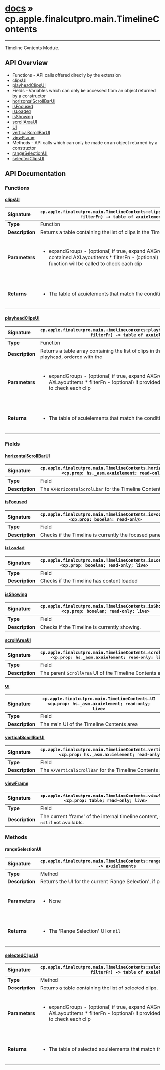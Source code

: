 # [docs](index.md) » cp.apple.finalcutpro.main.TimelineContents
---

Timeline Contents Module.

## API Overview
* Functions - API calls offered directly by the extension
 * [clipsUI](#clipsui)
 * [playheadClipsUI](#playheadclipsui)
* Fields - Variables which can only be accessed from an object returned by a constructor
 * [horizontalScrollBarUI](#horizontalscrollbarui)
 * [isFocused](#isfocused)
 * [isLoaded](#isloaded)
 * [isShowing](#isshowing)
 * [scrollAreaUI](#scrollareaui)
 * [UI](#ui)
 * [verticalScrollBarUI](#verticalscrollbarui)
 * [viewFrame](#viewframe)
* Methods - API calls which can only be made on an object returned by a constructor
 * [rangeSelectionUI](#rangeselectionui)
 * [selectedClipsUI](#selectedclipsui)

## API Documentation

### Functions

#### [clipsUI](#clipsui)
| <span style="float: left;">**Signature**</span> | <span style="float: left;">`cp.apple.finalcutpro.main.TimelineContents:clipsUI(expandedGroups, filterFn) -> table of axuielements` </span>                                                          |
| -----------------------------------------------------|---------------------------------------------------------------------------------------------------------|
| **Type**                                             | Function                                                                                         |
| **Description**                                      | Returns a table containing the list of clips in the Timeline.                                                                                         |
| **Parameters**                                       | <ul><br /><li>expandGroups - (optional) if true, expand AXGroups to include contained AXLayoutItems * filterFn     - (optional) if provided, the function will be called to check each clip</li><br /></ul>                                        |
| **Returns**                                          | <ul><br /><li>The table of axuielements that match the conditions</li><br /></ul>                                           |

#### [playheadClipsUI](#playheadclipsui)
| <span style="float: left;">**Signature**</span> | <span style="float: left;">`cp.apple.finalcutpro.main.TimelineContents:playheadClipsUI(expandedGroups, filterFn) -> table of axuielements` </span>                                                          |
| -----------------------------------------------------|---------------------------------------------------------------------------------------------------------|
| **Type**                                             | Function                                                                                         |
| **Description**                                      | Returns a table array containing the list of clips in the Timeline under the playhead, ordered with the                                                                                         |
| **Parameters**                                       | <ul><br /><li>expandGroups - (optional) if true, expand AXGroups to include contained AXLayoutItems * filterFn     - (optional) if provided, the function will be called to check each clip</li><br /></ul>                                        |
| **Returns**                                          | <ul><br /><li>The table of axuielements that match the conditions</li><br /></ul>                                           |

### Fields

#### [horizontalScrollBarUI](#horizontalscrollbarui)
| <span style="float: left;">**Signature**</span> | <span style="float: left;">`cp.apple.finalcutpro.main.TimelineContents.horizontalScrollBarUI <cp.prop: hs._asm.axuielement; read-only; live>` </span>                                                          |
| -----------------------------------------------------|---------------------------------------------------------------------------------------------------------|
| **Type**                                             | Field                                                                                         |
| **Description**                                      | The `AXHorizontalScrolLbar` for the Timeline Contents area.                                                                                         |

#### [isFocused](#isfocused)
| <span style="float: left;">**Signature**</span> | <span style="float: left;">`cp.apple.finalcutpro.main.TimelineContents.isFocused <cp.prop: booelan; read-only>` </span>                                                          |
| -----------------------------------------------------|---------------------------------------------------------------------------------------------------------|
| **Type**                                             | Field                                                                                         |
| **Description**                                      | Checks if the Timeline is currently the focused panel.                                                                                         |

#### [isLoaded](#isloaded)
| <span style="float: left;">**Signature**</span> | <span style="float: left;">`cp.apple.finalcutpro.main.TimelineContents.isLoaded <cp.prop: booelan; read-only; live>` </span>                                                          |
| -----------------------------------------------------|---------------------------------------------------------------------------------------------------------|
| **Type**                                             | Field                                                                                         |
| **Description**                                      | Checks if the Timeline has content loaded.                                                                                         |

#### [isShowing](#isshowing)
| <span style="float: left;">**Signature**</span> | <span style="float: left;">`cp.apple.finalcutpro.main.TimelineContents.isShowing <cp.prop: booelan; read-only; live>` </span>                                                          |
| -----------------------------------------------------|---------------------------------------------------------------------------------------------------------|
| **Type**                                             | Field                                                                                         |
| **Description**                                      | Checks if the Timeline is currently showing.                                                                                         |

#### [scrollAreaUI](#scrollareaui)
| <span style="float: left;">**Signature**</span> | <span style="float: left;">`cp.apple.finalcutpro.main.TimelineContents.scrollAreaUI <cp.prop: hs._asm.axuielement; read-only; live>` </span>                                                          |
| -----------------------------------------------------|---------------------------------------------------------------------------------------------------------|
| **Type**                                             | Field                                                                                         |
| **Description**                                      | The parent `ScrollArea` UI of the Timeline Contents area.                                                                                         |

#### [UI](#ui)
| <span style="float: left;">**Signature**</span> | <span style="float: left;">`cp.apple.finalcutpro.main.TimelineContents.UI <cp.prop: hs._asm.axuielement; read-only; live>` </span>                                                          |
| -----------------------------------------------------|---------------------------------------------------------------------------------------------------------|
| **Type**                                             | Field                                                                                         |
| **Description**                                      | The main UI of the Timeline Contents area.                                                                                         |

#### [verticalScrollBarUI](#verticalscrollbarui)
| <span style="float: left;">**Signature**</span> | <span style="float: left;">`cp.apple.finalcutpro.main.TimelineContents.verticalScrollBarUI <cp.prop: hs._asm.axuielement; read-only; live>` </span>                                                          |
| -----------------------------------------------------|---------------------------------------------------------------------------------------------------------|
| **Type**                                             | Field                                                                                         |
| **Description**                                      | The `AXVerticalScrollBar` for the Timeline Contents area.                                                                                         |

#### [viewFrame](#viewframe)
| <span style="float: left;">**Signature**</span> | <span style="float: left;">`cp.apple.finalcutpro.main.TimelineContents.viewFrame <cp.prop: table; read-only; live>` </span>                                                          |
| -----------------------------------------------------|---------------------------------------------------------------------------------------------------------|
| **Type**                                             | Field                                                                                         |
| **Description**                                      | The current 'frame' of the internal timeline content,  or `nil` if not available.                                                                                         |

### Methods

#### [rangeSelectionUI](#rangeselectionui)
| <span style="float: left;">**Signature**</span> | <span style="float: left;">`cp.apple.finalcutpro.main.TimelineContents:rangeSelectionUI() -> axuielements` </span>                                                          |
| -----------------------------------------------------|---------------------------------------------------------------------------------------------------------|
| **Type**                                             | Method                                                                                         |
| **Description**                                      | Returns the UI for the current 'Range Selection', if present.                                                                                         |
| **Parameters**                                       | <ul><br /><li>None</li><br /></ul>                                        |
| **Returns**                                          | <ul><br /><li>The 'Range Selection' UI or <code>nil</code></li><br /></ul>                                           |

#### [selectedClipsUI](#selectedclipsui)
| <span style="float: left;">**Signature**</span> | <span style="float: left;">`cp.apple.finalcutpro.main.TimelineContents:selectedClipsUI(expandedGroups, filterFn) -> table of axuielements` </span>                                                          |
| -----------------------------------------------------|---------------------------------------------------------------------------------------------------------|
| **Type**                                             | Method                                                                                         |
| **Description**                                      | Returns a table containing the list of selected clips.                                                                                         |
| **Parameters**                                       | <ul><br /><li>expandGroups - (optional) if true, expand AXGroups to include contained AXLayoutItems * filterFn     - (optional) if provided, the function will be called to check each clip</li><br /></ul>                                        |
| **Returns**                                          | <ul><br /><li>The table of selected axuielements that match the conditions</li><br /></ul>                                           |

